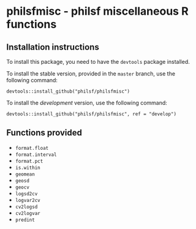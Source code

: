 # philsfmisc - philsf miscellaneous R functions

## Installation instructions

To install this package, you need to have the `devtools` package installed.

To install the stable version, provided in the `master` branch, use the following command:

    devtools::install_github("philsf/philsfmisc")

To install the *development* version, use the following command:

    devtools::install_github("philsf/philsfmisc", ref = "develop")

## Functions provided

- `format.float`
- `format.interval`
- `format.pct`
- `is.within`
- `geomean`
- `geosd`
- `geocv`
- `logsd2cv`
- `logvar2cv`
- `cv2logsd`
- `cv2logvar`
- `predint`
